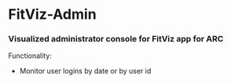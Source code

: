 # FitViz-Admin
### Visualized administrator console for FitViz app for ARC  
Functionality:  
* Monitor user logins by date or by user id
